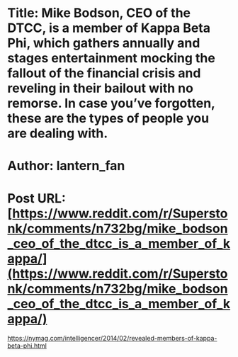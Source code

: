 # Title: Mike Bodson, CEO of the DTCC, is a member of Kappa Beta Phi, which gathers annually and stages entertainment mocking the fallout of the financial crisis and reveling in their bailout with no remorse. In case you’ve forgotten, these are the types of people you are dealing with.
# Author: lantern_fan
# Post URL: [https://www.reddit.com/r/Superstonk/comments/n732bg/mike_bodson_ceo_of_the_dtcc_is_a_member_of_kappa/](https://www.reddit.com/r/Superstonk/comments/n732bg/mike_bodson_ceo_of_the_dtcc_is_a_member_of_kappa/)


https://nymag.com/intelligencer/2014/02/revealed-members-of-kappa-beta-phi.html